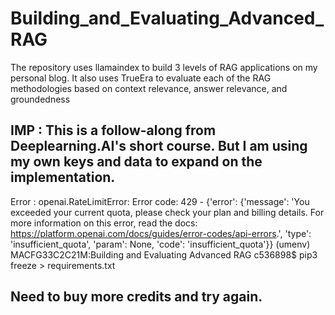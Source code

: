 # Building_and_Evaluating_Advanced_RAG
The repository uses llamaindex to build 3 levels of RAG applications on my personal blog. It also uses TrueEra to evaluate each of the RAG methodologies based on context relevance, answer relevance, and groundedness

IMP : This is a follow-along from Deeplearning.AI's short course. But I am using my own keys and data to expand on the implementation. 
------------------------------
Error : 
openai.RateLimitError: Error code: 429 - {'error': {'message': 'You exceeded your current quota, please check your plan and billing details. For more information on this error, read the docs: https://platform.openai.com/docs/guides/error-codes/api-errors.', 'type': 'insufficient_quota', 'param': None, 'code': 'insufficient_quota'}}
(umenv) MACFG33C2C21M:Building and Evaluating Advanced RAG c536898$ pip3 freeze > requirements.txt

Need to buy more credits and try again. 
------------------------------